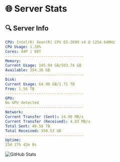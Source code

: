 # 🌐 Server Stats
## 🔍 Server Info
```yaml
CPU: Intel(R) Xeon(R) CPU E5-2699 v4 @ 1254.64MHz
CPU Usage: 1.20%
Cores: 44P | 88T
-----------------------------------
Memory:
Current Usage: 145.94 GB/503.74 GB
Available: 354.36 GB
-----------------------------------
Disk:
Current Usage: 64.90 GB/1.71 TB
Free: 1.56 TB
-----------------------------------
GPU:
No GPU detected
-----------------------------------
Network:
Current Transfer (Sent): 14.90 MB/s
Current Transfer (Received): 4.83 MB/s
Total Sent: 40.58 TB
Total Received: 350.53 GB
-----------------------------------
Uptime:
25d 17h 42m 0s
```
![GitHub Stats](https://img.shields.io/badge/Updated-2025-04-02_15:04:49-blue)